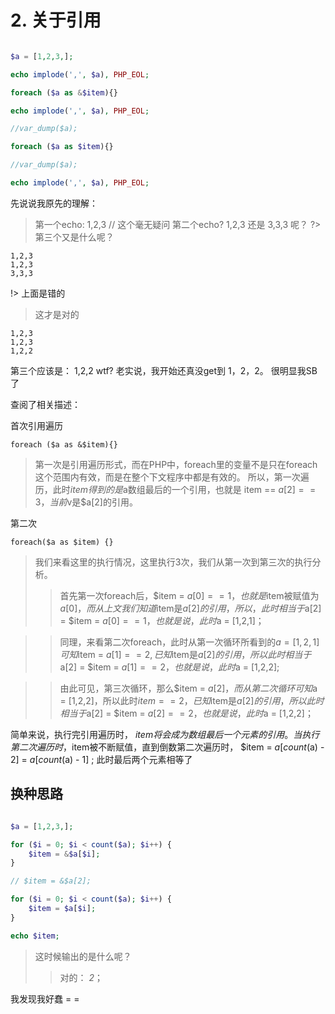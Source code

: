 # 2. 关于引用

```php

$a = [1,2,3,];

echo implode(',', $a), PHP_EOL;

foreach ($a as &$item){}

echo implode(',', $a), PHP_EOL;

//var_dump($a);

foreach ($a as $item){}

//var_dump($a);

echo implode(',', $a), PHP_EOL;

```

先说说我原先的理解：

> 第一个echo: 1,2,3  // 这个毫无疑问
> 第二个echo? 1,2,3 还是  3,3,3 呢？
?> 第三个又是什么呢？

```
1,2,3
1,2,3
3,3,3
```
!> 上面是错的
> 这才是对的
```
1,2,3
1,2,3
1,2,2

```

第三个应该是： 1,2,2
wtf? 老实说，我开始还真没get到  1，2，2。 很明显我SB了

查阅了相关描述：

首次引用遍历

```
foreach ($a as &$item){}
```

> 第一次是引用遍历形式，而在PHP中，foreach里的变量不是只在foreach这个范围内有效，而是在整个下文程序中都是有效的。
所以，第一次遍历，此时$item得到的是$a数组最后的一个引用，也就是 item == $a[2] == 3，当前$v是$a[2]的引用。


第二次

```
foreach($a as $item) {}
```

> 我们来看这里的执行情况，这里执行3次，我们从第一次到第三次的执行分析。
>> 首先第一次foreach后，$item = $a[0] == 1，也就是$item被赋值为$a[0]，而从上文我们知道$item是$a[2]的引用，所以，此时相当于$a[2] = $item = $a[0] == 1，也就是说，此时$a = [1,2,1]；

>>同理，来看第二次foreach，此时从第一次循环所看到的$a = [1,2,1]可知$item = $a[1] == 2,已知$item是$a[2]的引用，所以此时相当于$a[2] = $item = $a[1] == 2，也就是说，此时$a = [1,2,2];

>> 由此可见，第三次循环，那么$item = $a[2]，而从第二次循环可知$a = [1,2,2]，所以此时$item == 2，已知$item是$a[2]的引用，所以此时相当于$a[2] = $item = $a[2] == 2，也就是说，此时$a = [1,2,2]；


简单来说，执行完引用遍历时， $item 将会成为数组最后一个元素的引用。
当执行第二次遍历时，$item被不断赋值，直到倒数第二次遍历时， $item = $a[count($a) - 2] = $a[count($a) - 1] ;
此时最后两个元素相等了


## 换种思路

```php

$a = [1,2,3,];

for ($i = 0; $i < count($a); $i++) {
    $item = &$a[$i];
}

// $item = &$a[2];

for ($i = 0; $i < count($a); $i++) {
    $item = $a[$i];
}

echo $item;

```

>这时候输出的是什么呢？  
>>对的： *2*；

我发现我好蠢  = =